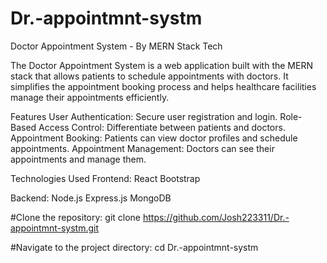 # Dr.-appointmnt-systm

Doctor Appointment System - By MERN Stack Tech

The Doctor Appointment System is a web application built with the MERN stack that allows patients to schedule appointments with doctors. It simplifies the appointment booking process and helps healthcare facilities manage their appointments efficiently.

Features
User Authentication: Secure user registration and login.
Role-Based Access Control: Differentiate between patients and doctors.
Appointment Booking: Patients can view doctor profiles and schedule appointments.
Appointment Management: Doctors can see their appointments and manage them.

Technologies Used
Frontend:
React
Bootstrap 

Backend:
Node.js
Express.js
MongoDB


#Clone the repository:
git clone https://github.com/Josh223311/Dr.-appointmnt-systm.git



#Navigate to the project directory:
cd Dr.-appointmnt-systm


